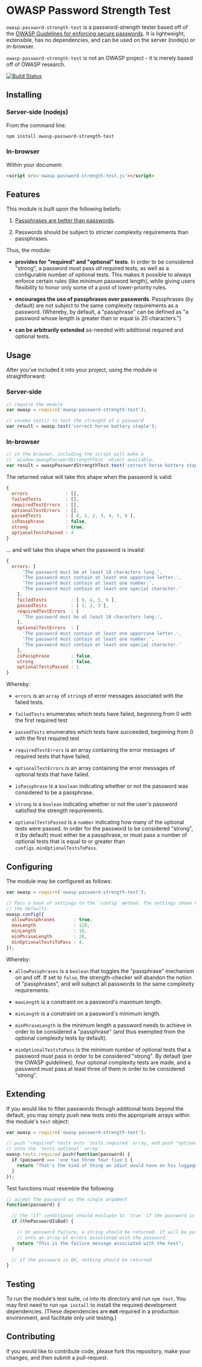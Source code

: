 OWASP Password Strength Test
============================
`owasp-password-strength-test` is a password-strength tester based off of the
[OWASP Guidelines for enforcing secure passwords][guidelines]. It is
lightweight, extensible, has no dependencies, and can be used on the server
(nodejs) or in-browser.

`owasp-password-strength-test` is not an OWASP project - it is merely based off
of OWASP research.

[![Build Status](https://travis-ci.org/nowsecure/owasp-password-strength-test.svg)](https://travis-ci.org/nowsecure/owasp-password-strength-test)


Installing
----------
### Server-side (nodejs) ###
From the command line:

```sh
npm install owasp-password-strength-test
```

### In-browser ###
Within your document:

```html
<script src='owasp-password-strength-test.js'></script>
```

Features
--------
This module is built upon the following beliefs:

1. [Passphrases are better than passwords][xkcd].

2. Passwords should be subject to stricter complexity requirements than
   passphrases.

Thus, the module:

- **provides for "required" and "optional" tests**. In order to be considered
  "strong", a password must pass _all_ required tests, as well as a
  configurable number of optional tests. This makes it possible to always
  enforce certain rules (like minimum password length), while giving users
  flexibility to honor only some of a pool of lower-priority rules.

- **encourages the use of passphrases over passwords**. Passphrases (by
  default) are not subject to the same complexity requirements as a password.
  (Whereby, by default, a "passphrase" can be defined as "a password whose
  length is greater than or equal to 20 characters.")

- **can be arbitrarily extended** as-needed with additional required and
  optional tests.


Usage
-----
After you've included it into your project, using the module is
straightforward:

### Server-side ###
```javascript
// require the module
var owasp = require('owasp-password-strength-test');

// invoke test() to test the strength of a password
var result = owasp.test('correct horse battery staple');
```

### In-browser ###
```javascript
// in the browser, including the script will make a
// `window.owaspPasswordStrengthTest` object available.
var result = owaspPasswordStrengthTest.test('correct horse battery staple');
```

The returned value will take this shape when the password is valid:

```javascript
{
  errors              : [],
  failedTests         : [],
  requiredTestErrors  : [],
  optionalTestErrors  : [],
  passedTests         : [ 0, 1, 2, 3, 4, 5, 6 ],
  isPassphrase        : false,
  strong              : true,
  optionalTestsPassed : 4
}

```

... and will take this shape when the password is invalid:

```javascript
{
  errors: [
      'The password must be at least 10 characters long.',
      'The password must contain at least one uppercase letter.',
      'The password must contain at least one number.',
      'The password must contain at least one special character.'
    ],
    failedTests         : [ 0, 4, 5, 6 ],
    passedTests         : [ 1, 2, 3 ],
    requiredTestErrors  : [
      'The password must be at least 10 characters long.',
    ],
    optionalTestErrors  : [
      'The password must contain at least one uppercase letter.',
      'The password must contain at least one number.',
      'The password must contain at least one special character.'
    ],
    isPassphrase        : false,
    strong              : false,
    optionalTestsPassed : 1
}
```

Whereby:

- `errors` is an `array` of `string`s of error messages associated with the
  failed tests.

- `failedTests` enumerates which tests have failed, beginning from 0 with the
  first required test

- `passedTests` enumerates which tests have succeeded, beginning from 0 with
  the first required test

- `requiredTestErrors` is an array containing the error messages of required
  tests that have failed.

- `optionalTestErrors` is an array containing the error messages of optional
  tests that have failed.

- `isPassphrase` is a `boolean` indicating whether or not the password was
  considered to be a passphrase.

- `strong` is a `boolean` indicating whether or not the user's password
  satisfied the strength requirements.

- `optionalTestsPassed` is a `number` indicating how many of the optional tests
  were passed. In order for the password to be considered "strong", it (by
  default) must either be a passphrase, or must pass a number of optional tests
  that is equal to or greater than `configs.minOptionalTestsToPass`.


Configuring
-----------
The module may be configured as follows:


```javascript
var owasp = require('owasp-password-strength-test');

// Pass a hash of settings to the `config` method. The settings shown here are
// the defaults.
owasp.config({
  allowPassphrases       : true,
  maxLength              : 128,
  minLength              : 10,
  minPhraseLength        : 20,
  minOptionalTestsToPass : 4,
});
```

Whereby:

- `allowPassphrases` is a `boolean` that toggles the "passphrase" mechanism on
  and off. If set to `false`, the strength-checker will abandon the notion of
  "passphrases", and will subject all passwords to the same complexity
  requirements.

- `maxLength` is a constraint on a password's maximum length.

- `minLength` is a constraint on a password's minimum length.

- `minPhraseLength` is the minimum length a password needs to achieve in order
  to be considered a "passphrase" (and thus exempted from the optional
  complexity tests by default).

- `minOptionalTestsToPass` is the minimum number of optional tests that a
  password must pass in order to be considered "strong". By default (per the
  OWASP guidelines), four optional complexity tests are made, and a password
  must pass at least three of them in order to be considered "strong". 


Extending
---------
If you would like to filter passwords through additional tests beyond the
default, you may simply push new tests onto the appropriate arrays within the
module's `test` object:

```javascript
var owasp = require('owasp-password-strength-test');

// push "required" tests onto `tests.required` array, and push "optional" tests
// onto the `tests.optional` array.
owasp.tests.required.push(function(password) {
  if (password === 'one two three four five') {
    return "That's the kind of thing an idiot would have on his luggage!";
  }
});
```

Test functions must resemble the following:

```javascript
// accept the password as the single argument
function(password) {

  // the "if" conditional should evaluate to `true` if the password is bad
  if (thePasswordIsBad) {

    // On password failure, a string should be returned. It will be pushed
    // onto an array of errors associated with the password.
    return "This is the failure message associated with the test";
  }

  // if the password is OK, nothing should be returned
}

```


Testing
-------
To run the module's test suite, `cd` into its directory and run `npm test`. You
may first need to run `npm install` to install the required development
dependencies. (These dependencies are **not** required in a production
environment, and facilitate only unit testing.)


Contributing
------------
If you would like to contribute code, please fork this repository, make your
changes, and then submit a pull-request.

[guidelines]: https://www.owasp.org/index.php/Authentication_Cheat_Sheet#Implement_Proper_Password_Strength_Controls
[xkcd]: http://xkcd.com/936/ 
